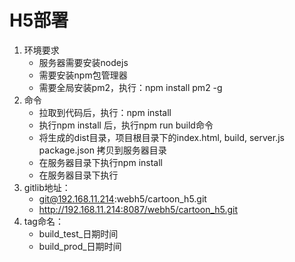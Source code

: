 H5部署
====
1. 环境要求
    - 服务器需要安装nodejs
    - 需要安装npm包管理器
    - 需要全局安装pm2，执行：npm install pm2 -g
2. 命令
    - 拉取到代码后，执行：npm install
    - 执行npm install 后，执行npm run build命令
    - 将生成的dist目录，项目根目录下的index.html, build, server.js package.json 拷贝到服务器目录
    - 在服务器目录下执行npm install
    - 在服务器目录下执行
3. gitlib地址：
    - git@192.168.11.214:webh5/cartoon_h5.git
    - http://192.168.11.214:8087/webh5/cartoon_h5.git
4. tag命名：
    - build_test_日期时间
    - build_prod_日期时间

